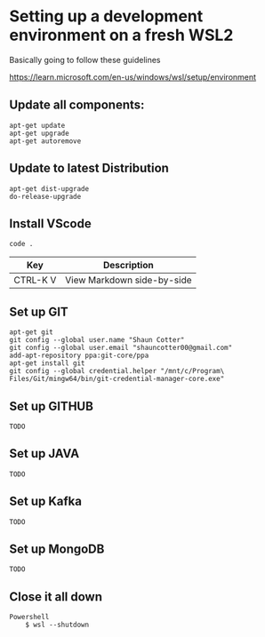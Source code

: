 # Setting up a development environment on a fresh WSL2 

Basically going to follow these guidelines

https://learn.microsoft.com/en-us/windows/wsl/setup/environment

##
## Update all components:
```
apt-get update 
apt-get upgrade
apt-get autoremove
```

## Update to latest Distribution
```
apt-get dist-upgrade
do-release-upgrade
```

## Install VScode
```
code .
```
|Key|Description|
|---|-----------|
|CTRL-K V | View Markdown side-by-side|


## Set up GIT
```
apt-get git
git config --global user.name "Shaun Cotter"
git config --global user.email "shauncotter00@gmail.com"
add-apt-repository ppa:git-core/ppa
apt-get install git
git config --global credential.helper "/mnt/c/Program\ Files/Git/mingw64/bin/git-credential-manager-core.exe"
```


## Set up GITHUB
```
TODO
```

## Set up JAVA
```
TODO
```

## Set up Kafka
```
TODO
```

## Set up MongoDB
```
TODO
```
## Close it all down
```
Powershell
    $ wsl --shutdown
```
